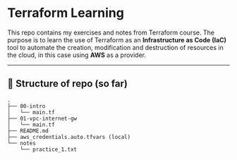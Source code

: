 # Terraform Learning

This repo contains my exercises and notes from Terraform course.
The purpose is to learn the use of Terraform as an **Infrastructure as Code (IaC)** tool to automate the creation, modification and destruction of resources in the cloud, in this case using **AWS** as a provider.

---

## 📂 Structure of repo (so far)

```text
.
├── 00-intro
│   └── main.tf
├── 01-vpc-internet-gw
│   └── main.tf
├── README.md
├── aws_credentials.auto.tfvars (local)
└── notes
    └── practice_1.txt
```
